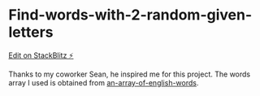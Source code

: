 # Find-words-with-2-random-given-letters

[Edit on StackBlitz ⚡️](https://stackblitz.com/edit/js-qwnkde)

Thanks to my coworker Sean, he inspired me for this project.
The words array I used is obtained from [an-array-of-english-words](https://www.npmjs.com/package/an-array-of-english-words).
